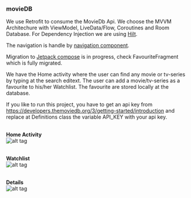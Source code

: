 ###  movieDB
We use Retrofit to consume the MovieDb Api. We choose the MVVM Architechure with ViewModel, LiveData/Flow, Coroutines and Room Database.
For Dependency Injection we are using [Hilt](https://developer.android.com/training/dependency-injection/hilt-android).

The navigation is handle by [navigation component](https://developer.android.com/guide/navigation/navigation-getting-started).

Migration to [Jetpack compose](https://developer.android.com/jetpack/compose) is in progress, check FavouriteFragment which is fully migrated. 

We have the Home activity where the user can find any movie or tv-series by typing at the search editext.
The user can add a movie/tv-series as a favourite to his/her Watchlist. The favourite are stored locally at the database.

If you like to run this project, you have to get an api key from https://developers.themoviedb.org/3/getting-started/introduction
and replace at Definitions class the variable API_KEY with your api key.

<br><b>Home Activity</b><br>
![alt tag](https://user-images.githubusercontent.com/21217572/65449578-f076bf80-de43-11e9-8ef7-e2c0fe9f99d8.png)

<br><b>Watchlist</b><br>
![alt tag](https://user-images.githubusercontent.com/21217572/65449579-f076bf80-de43-11e9-8195-e5205206d28f.png)

<br><b>Details</b><br>
![alt tag](https://user-images.githubusercontent.com/21217572/65449577-f076bf80-de43-11e9-99f0-288cd33e380c.png)
